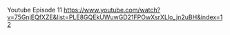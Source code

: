 Youtube Episode 11
https://www.youtube.com/watch?v=75GnjEQfXZE&list=PLE8GQEkUWuwGD21FPOwXsrXLlo_jn2uBH&index=12
